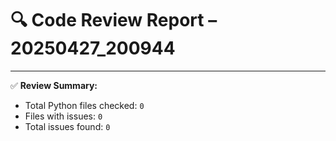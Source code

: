 # 🔍 Code Review Report – 20250427_200944

---

✅ **Review Summary:**
- Total Python files checked: `0`
- Files with issues: `0`
- Total issues found: `0`

